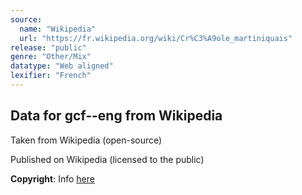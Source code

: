 ```yaml
---
source:
  name: "Wikipedia"
  url: "https://fr.wikipedia.org/wiki/Cr%C3%A9ole_martiniquais"
release: "public"
genre: "Other/Mix"
datatype: "Web aligned"
lexifier: "French"
---
```


## Data for gcf--eng from Wikipedia

Taken from Wikipedia (open-source)

Published on Wikipedia (licensed to the public)

**Copyright**: Info [here](https://en.wikipedia.org/wiki/Wikipedia:Copyrights)
